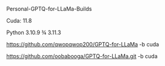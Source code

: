 Personal-GPTQ-for-LLaMa-Builds

Cuda: 11.8

Python 3.10.9 ¾ 3.11.3

https://github.com/qwopqwop200/GPTQ-for-LLaMa -b cuda

https://github.com/oobabooga/GPTQ-for-LLaMa.git -b cuda
